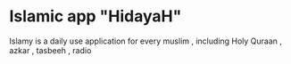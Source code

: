 # Islamic app "HidayaH"
Islamy is a daily use application for every muslim , including Holy Quraan , azkar , tasbeeh , radio
